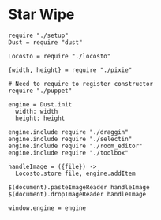Star Wipe
=========

    require "./setup"
    Dust = require "dust"

    Locosto = require "./locosto"

    {width, height} = require "./pixie"

    # Need to require to register constructor
    require "./puppet"

    engine = Dust.init
      width: width
      height: height

    engine.include require "./draggin"
    engine.include require "./selectin"
    engine.include require "./room_editor"
    engine.include require "./toolbox"

    handleImage = ({file}) ->
      Locosto.store file, engine.addItem

    $(document).pasteImageReader handleImage
    $(document).dropImageReader handleImage

    window.engine = engine
